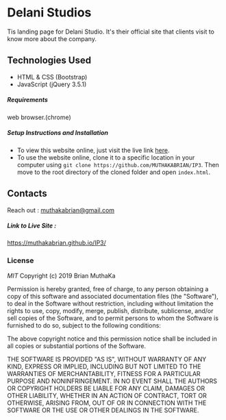 # Delani Studios

Tis landing page for Delani Studio. It's their official site that clients visit to know more about the company.



## Technologies Used

- HTML & CSS (Bootstrap)
- JavaScript (jQuery 3.5.1)

##### Requirements

web browser.(chrome)

##### Setup Instructions and Installation

- To view this website online, just visit the live link [here](https://muthakabrian.github.io/IP3/).
- To use the website online, clone it to a specific location in your computer using `git clone https://github.com/MUTHAKABRIAN/IP3`. Then move to the root directory of the cloned folder and open `index.html`.

## Contacts

Reach out : muthakabrian@gmail.com

##### Link to Live Site : 

https://muthakabrian.github.io/IP3/

### License

_MIT_
Copyright (c) 2019 Brian MuthaKa

Permission is hereby granted, free of charge, to any person obtaining a copy of this software and associated documentation files (the "Software"), to deal in the Software without restriction, including without limitation the rights to use, copy, modify, merge, publish, distribute, sublicense, and/or sell copies of the Software, and to permit persons to whom the Software is furnished to do so, subject to the following conditions:

The above copyright notice and this permission notice shall be included in all copies or substantial portions of the Software.

THE SOFTWARE IS PROVIDED "AS IS", WITHOUT WARRANTY OF ANY KIND, EXPRESS OR IMPLIED, INCLUDING BUT NOT LIMITED TO THE WARRANTIES OF MERCHANTABILITY, FITNESS FOR A PARTICULAR PURPOSE AND NONINFRINGEMENT. IN NO EVENT SHALL THE AUTHORS OR COPYRIGHT HOLDERS BE LIABLE FOR ANY CLAIM, DAMAGES OR OTHER LIABILITY, WHETHER IN AN ACTION OF CONTRACT, TORT OR OTHERWISE, ARISING FROM, OUT OF OR IN CONNECTION WITH THE SOFTWARE OR THE USE OR OTHER DEALINGS IN THE SOFTWARE.
